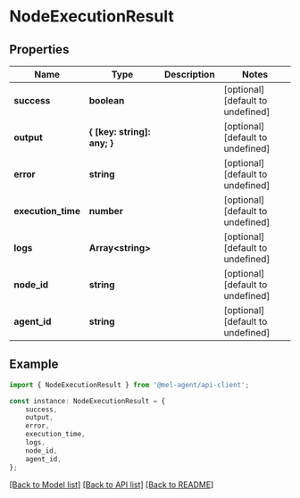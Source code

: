 # NodeExecutionResult


## Properties

Name | Type | Description | Notes
------------ | ------------- | ------------- | -------------
**success** | **boolean** |  | [optional] [default to undefined]
**output** | **{ [key: string]: any; }** |  | [optional] [default to undefined]
**error** | **string** |  | [optional] [default to undefined]
**execution_time** | **number** |  | [optional] [default to undefined]
**logs** | **Array&lt;string&gt;** |  | [optional] [default to undefined]
**node_id** | **string** |  | [optional] [default to undefined]
**agent_id** | **string** |  | [optional] [default to undefined]

## Example

```typescript
import { NodeExecutionResult } from '@mel-agent/api-client';

const instance: NodeExecutionResult = {
    success,
    output,
    error,
    execution_time,
    logs,
    node_id,
    agent_id,
};
```

[[Back to Model list]](../README.md#documentation-for-models) [[Back to API list]](../README.md#documentation-for-api-endpoints) [[Back to README]](../README.md)
